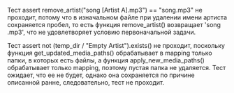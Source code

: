 Тест assert remove_artist("song [Artist A].mp3") == "song.mp3" не проходит, потому что в изначальном файле при удалении имени артиста сохраняется пробел, то есть функция remove_artist() возвращает 'song .mp3', что не удовлетворяет условию первоначальной задачи.

Тест assert not (temp_dir / "Empty Artist").exists() не проходит, поскольку функция get_updated_media_paths() обрабатывает в mapping только папки, в которых есть файлы, а функция apply_new_media_paths() обрабатывает только mapping, поэтому пустая папка не удаляется. Тест ожидает, что ее не будет, однако она сохраняется по причине описанной ранне, следовательно, тест не проходит.


